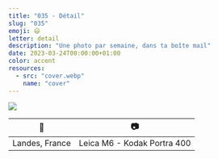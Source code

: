 ```yaml
---
title: "035 - Détail"
slug: "035"
emoji: 😃
letter: detail
description: "Une photo par semaine, dans ta boîte mail"
date: 2023-03-24T00:00:00+01:00
color: accent
resources:
  - src: "cover.webp"
    name: "cover"
---
```

![](cover)

📍 | 📷
---|---
Landes, France | Leica M6 - Kodak Portra 400
